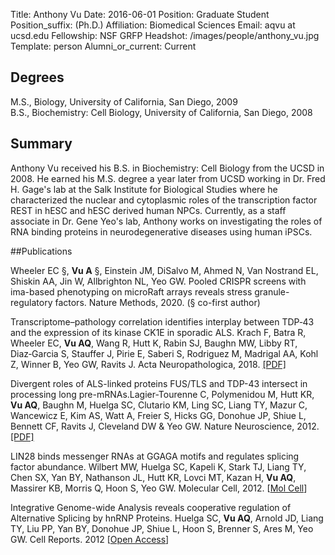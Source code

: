 Title: Anthony Vu
Date: 2016-06-01
Position: Graduate Student
Position_suffix: (Ph.D.)
Affiliation: Biomedical Sciences
Email: aqvu at ucsd.edu
Fellowship: NSF GRFP
Headshot: /images/people/anthony_vu.jpg
Template: person
Alumni_or_current: Current

<!-- Status: draft -->

## Degrees
M.S., Biology, University of California, San Diego, 2009<br>
B.S., Biochemistry: Cell Biology, University of California, San Diego, 2008<br>

## Summary
Anthony Vu received his B.S. in Biochemistry: Cell Biology from the UCSD in 2008. He earned his M.S. degree a year later from UCSD working in Dr. Fred H. Gage's lab at the Salk Institute for Biological Studies where he characterized the nuclear and cytoplasmic roles of the transcription factor REST in hESC and hESC derived human NPCs. Currently, as a staff associate in Dr. Gene Yeo's lab, Anthony works on investigating the roles of RNA binding proteins in neurodegenerative diseases using human iPSCs.

##Publications

Wheeler EC §, **Vu A** §, Einstein JM, DiSalvo M, Ahmed N, Van Nostrand EL, Shiskin AA, Jin W, Allbrighton NL, Yeo GW. Pooled CRISPR screens with ima-based phenotyping on microRaft arrays reveals stress granule-regulatory factors. Nature Methods, 2020. (§ co-first author)

Transcriptome–pathology correlation identifies interplay between TDP‑43 and the expression of its kinase CK1E in sporadic ALS. Krach F, Batra R, Wheeler EC, **Vu AQ**, Wang R, Hutt K, Rabin SJ, Baughn MW, Libby RT, Diaz‑Garcia S, Stauffer J, Pirie E, Saberi S, Rodriguez M, Madrigal AA, Kohl Z, Winner B, Yeo GW, Ravits J. Acta Neuropathologica, 2018. [[PDF]](/papers/2018/Krach_Batra_ActaNeuropathologica_2018.pdf)  

Divergent roles of ALS-linked proteins FUS/TLS and TDP-43 intersect in processing long pre-mRNAs.Lagier-Tourenne C, Polymenidou M, Hutt KR, **Vu AQ**, Baughn M, Huelga SC, Clutario KM, Ling SC, Liang TY, Mazur C, Wancewicz E, Kim AS, Watt A, Freier S, Hicks GG, Donohue JP, Shiue L, Bennett CF, Ravits J, Cleveland DW & Yeo GW. Nature Neuroscience, 2012. [[PDF]](/papers/2016/katannya_naturecommuicate_2016.pdf)

LIN28 binds messenger RNAs at GGAGA motifs and regulates splicing factor abundance. Wilbert MW, Huelga SC, Kapeli K, Stark TJ, Liang TY, Chen SX, Yan BY, Nathanson JL, Hutt KR, Lovci MT, Kazan H, **Vu AQ**, Massirer KB, Morris Q, Hoon S, Yeo GW. Molecular Cell, 2012. [[Mol Cell](http://www.cell.com/molecular-cell/abstract/S1097-2765(12)00690-9)]

Integrative Genome-wide Analysis reveals cooperative regulation of Alternative Splicing by hnRNP Proteins. Huelga SC, **Vu AQ**, Arnold JD, Liang TY, Liu PP, Yan BY, Donohue JP, Shiue L, Hoon S, Brenner S, Ares M, Yeo GW. Cell Reports. 2012 [[Open Access](http://www.cell.com/cell-reports/fulltext/S2211-1247(12)00043-5)]

